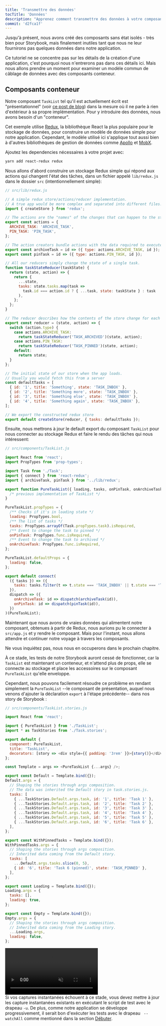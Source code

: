 ```yaml
---
title: 'Transmettre des données'
tocTitle: 'Données'
description: "Apprenez comment transmettre des données à votre composant d'interface d'utilisateur"
commit: 'd2fca1f'
---
```


Jusqu'à présent, nous avons créé des composants sans état isolés - très bien pour Storybook, mais finalement inutiles tant que nous ne leur fournirons pas quelques données dans notre application.

Ce tutoriel ne se concentre pas sur les détails de la création d'une application, c'est pourquoi nous n'entrerons pas dans ces détails ici. Mais nous allons prendre un moment pour examiner un modèle commun de câblage de données avec des composants conteneur.

## Composants conteneur

Notre composant `TaskList` tel qu'il est actuellement écrit est "présentationnel" (voir [ce post de blog](https://medium.com/@dan_abramov/smart-and-dumb-components-7ca2f9a7c7d0)) dans la mesure où il ne parle à rien d'extérieur à sa propre implémentation. Pour y introduire des données, nous avons besoin d'un "conteneur".

Cet exemple utilise [Redux](https://redux.js.org/), la bibliothèque React la plus populaire pour le stockage de données, pour construire un modèle de données simple pour notre application. Cependant, le modèle utilisé ici s'applique tout aussi bien à d'autres bibliothèques de gestion de données comme [Apollo](https://www.apollographql.com/client/) et [MobX](https://mobx.js.org/).

Ajoutez les dependencies nécessaires à votre projet avec:

```bash
yarn add react-redux redux
```

Nous allons d'abord construire un stockage Redux simple qui répond aux actions qui changent l'état des tâches, dans un fichier appelé `lib/redux.js` dans le dossier `src` (intentionnellement simple):

```javascript
// src/lib/redux.js

// A simple redux store/actions/reducer implementation.
// A true app would be more complex and separated into different files.
import { createStore } from 'redux';

// The actions are the "names" of the changes that can happen to the store
export const actions = {
  ARCHIVE_TASK: 'ARCHIVE_TASK',
  PIN_TASK: 'PIN_TASK',
};

// The action creators bundle actions with the data required to execute them
export const archiveTask = id => ({ type: actions.ARCHIVE_TASK, id });
export const pinTask = id => ({ type: actions.PIN_TASK, id });

// All our reducers simply change the state of a single task.
function taskStateReducer(taskState) {
  return (state, action) => {
    return {
      ...state,
      tasks: state.tasks.map(task =>
        task.id === action.id ? { ...task, state: taskState } : task
      ),
    };
  };
}

// The reducer describes how the contents of the store change for each action
export const reducer = (state, action) => {
  switch (action.type) {
    case actions.ARCHIVE_TASK:
      return taskStateReducer('TASK_ARCHIVED')(state, action);
    case actions.PIN_TASK:
      return taskStateReducer('TASK_PINNED')(state, action);
    default:
      return state;
  }
};

// The initial state of our store when the app loads.
// Usually you would fetch this from a server
const defaultTasks = [
  { id: '1', title: 'Something', state: 'TASK_INBOX' },
  { id: '2', title: 'Something more', state: 'TASK_INBOX' },
  { id: '3', title: 'Something else', state: 'TASK_INBOX' },
  { id: '4', title: 'Something again', state: 'TASK_INBOX' },
];

// We export the constructed redux store
export default createStore(reducer, { tasks: defaultTasks });
```

Ensuite, nous mettrons à jour le default export du composant `TaskList` pour nous connecter au stockage Redux et faire le rendu des tâches qui nous intéressent:

```javascript
// src/components/TaskList.js

import React from 'react';
import PropTypes from 'prop-types';

import Task from './Task';
import { connect } from 'react-redux';
import { archiveTask, pinTask } from '../lib/redux';

export function PureTaskList({ loading, tasks, onPinTask, onArchiveTask }) {
  /* previous implementation of TaskList */
}

PureTaskList.propTypes = {
  /** Checks if it's in loading state */
  loading: PropTypes.bool,
  /** The list of tasks */
  tasks: PropTypes.arrayOf(Task.propTypes.task).isRequired,
  /** Event to change the task to pinned */
  onPinTask: PropTypes.func.isRequired,
  /** Event to change the task to archived */
  onArchiveTask: PropTypes.func.isRequired,
};

PureTaskList.defaultProps = {
  loading: false,
};

export default connect(
  ({ tasks }) => ({
    tasks: tasks.filter(t => t.state === 'TASK_INBOX' || t.state === 'TASK_PINNED'),
  }),
  dispatch => ({
    onArchiveTask: id => dispatch(archiveTask(id)),
    onPinTask: id => dispatch(pinTask(id)),
  })
)(PureTaskList);
```

Maintenant que nous avons de vraies données qui alimentent notre composant, obtenues à partir de Redux, nous aurions pu le connecter à `src/app.js` et y rendre le composant. Mais pour l'instant, nous allons attendre et continuer notre voyage à travers les composants.

Ne vous inquiétez pas, nous nous en occuperons dans le prochain chapitre.

À ce stade, les tests de notre Storybook auront cessé de fonctionner, car la `TaskList` est maintenant un conteneur, et n'attend plus de props, elle se connecte au stockage et place les accessoires sur le composant `PureTaskList` qu'elle enveloppe.

Cependant, nous pouvons facilement résoudre ce problème en rendant simplement la `PureTaskList` --le composant de présentation, auquel nous venons d'ajouter la déclaration `export` à l'étape précédente-- dans nos story de Storybook :

```javascript
// src/components/TaskList.stories.js

import React from 'react';

import { PureTaskList } from './TaskList';
import * as TaskStories from './Task.stories';

export default {
  component: PureTaskList,
  title: 'TaskList',
  decorators: [story => <div style={{ padding: '3rem' }}>{story()}</div>],
};

const Template = args => <PureTaskList {...args} />;

export const Default = Template.bind({});
Default.args = {
  // Shaping the stories through args composition.
  // The data was inherited the Default story in task.stories.js.
  tasks: [
    { ...TaskStories.Default.args.task, id: '1', title: 'Task 1' },
    { ...TaskStories.Default.args.task, id: '2', title: 'Task 2' },
    { ...TaskStories.Default.args.task, id: '3', title: 'Task 3' },
    { ...TaskStories.Default.args.task, id: '4', title: 'Task 4' },
    { ...TaskStories.Default.args.task, id: '5', title: 'Task 5' },
    { ...TaskStories.Default.args.task, id: '6', title: 'Task 6' },
  ],
};

export const WithPinnedTasks = Template.bind({});
WithPinnedTasks.args = {
  // Shaping the stories through args composition.
  // Inherited data coming from the Default story.
  tasks: [
    ...Default.args.tasks.slice(0, 5),
    { id: '6', title: 'Task 6 (pinned)', state: 'TASK_PINNED' },
  ],
};

export const Loading = Template.bind({});
Loading.args = {
  tasks: [],
  loading: true,
};

export const Empty = Template.bind({});
Empty.args = {
  // Shaping the stories through args composition.
  // Inherited data coming from the Loading story.
  ...Loading.args,
  loading: false,
};
```

<video autoPlay muted playsInline loop>
  <source
    src="/intro-to-storybook/finished-tasklist-states-6-0.mp4"
    type="video/mp4"
  />
</video>

<div class="aside">
Si vos captures instantanées échouent à ce stade, vous devez mettre à jour les capture instantanées existants en exécutant le script de test avec le drapeau <code>-u</code>. De plus, comme notre application se développe progressivement, il serait bon d'exécuter les tests avec le drapeau <code> --watchAll</code> comme mentionné dans la section <a href="/intro-to-storybook/react/fr/get-started/">Débuter</a>.
</div>
